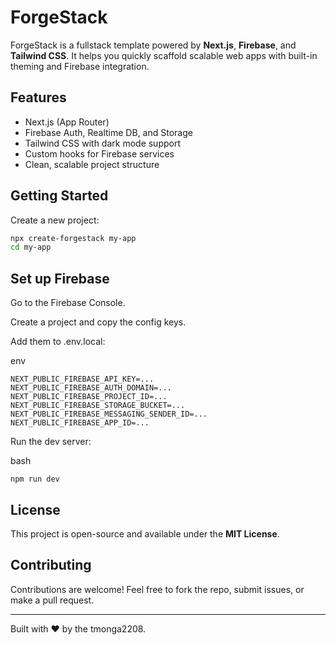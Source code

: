# ForgeStack

ForgeStack is a fullstack template powered by **Next.js**, **Firebase**, and **Tailwind CSS**. It helps you quickly scaffold scalable web apps with built-in theming and Firebase integration.

## Features

- Next.js (App Router)
- Firebase Auth, Realtime DB, and Storage
- Tailwind CSS with dark mode support
- Custom hooks for Firebase services
- Clean, scalable project structure

## Getting Started

Create a new project:

```bash
npx create-forgestack my-app
cd my-app
```

## Set up Firebase

Go to the Firebase Console.

Create a project and copy the config keys.

Add them to .env.local:

env

```
NEXT_PUBLIC_FIREBASE_API_KEY=...
NEXT_PUBLIC_FIREBASE_AUTH_DOMAIN=...
NEXT_PUBLIC_FIREBASE_PROJECT_ID=...
NEXT_PUBLIC_FIREBASE_STORAGE_BUCKET=...
NEXT_PUBLIC_FIREBASE_MESSAGING_SENDER_ID=...
NEXT_PUBLIC_FIREBASE_APP_ID=...
```

Run the dev server:

bash

```
npm run dev
```

## License

This project is open-source and available under the **MIT License**.

## Contributing

Contributions are welcome! Feel free to fork the repo, submit issues, or make a pull request.

---

Built with ❤️ by the tmonga2208.
